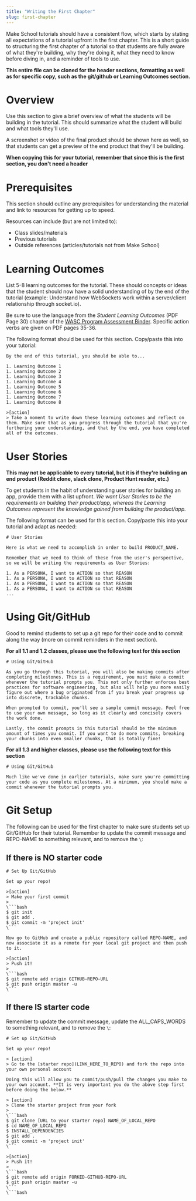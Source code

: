 ```yaml
---
title: "Writing the First Chapter"
slug: first-chapter
---
```


Make School tutorials should have a consistent flow, which starts by stating all expectations of a tutorial upfront in the first chapter. This is a short guide to structuring the first chapter of a tutorial so that students are fully aware of what they're building, why they're doing it, what they need to know before diving in, and a reminder of tools to use.

**This entire file can be cloned for the header sections, formatting as well as for specific copy, such as the git/github or Learning Outcomes section.**

# Overview

Use this section to give a brief overview of what the students will be building in the tutorial. This should summarize what the student will build and what tools they'll use.

A screenshot or video of the final product should be shown here as well, so that students can get a preview of the end product that they'll be building.

**When copying this for your tutorial, remember that since this is the first section, you don't need a header**

# Prerequisites

This section should outline any prerequisites for understanding the material and link to resources for getting up to speed.

Resources can include (but are not limited to):

- Class slides/materials
- Previous tutorials
- Outside references (articles/tutorials not from Make School)

# Learning Outcomes

List 5-8 learning outcomes for the tutorial. These should concepts or ideas that the student should now have a solid understanding of by the end of the tutorial (example: Understand how WebSockets work within a server/client relationship through socket.io).

Be sure to use the language from the _Student Learning Outcomes_ (PDF Page 30) chapter of the [WASC Program Assessment Binder](https://drive.google.com/open?id=15GeE0LsGH73TNk2BVHd8VgbKnDb80N2j). Specific action verbs are given on PDF pages 35-36.

The following format should be used for this section. Copy/paste this into your tutorial:

```
By the end of this tutorial, you should be able to...

1. Learning Outcome 1
1. Learning Outcome 2
1. Learning Outcome 3
1. Learning Outcome 4
1. Learning Outcome 5
1. Learning Outcome 6
1. Learning Outcome 7
1. Learning Outcome 8

>[action]
> Take a moment to write down these learning outcomes and reflect on them. Make sure that as you progress through the tutorial that you're furthering your understanding, and that by the end, you have completed all of the outcomes.
```

# User Stories

**This may not be applicable to every tutorial, but it is if they're building an end product (Reddit clone, slack clone, Product Hunt reader, etc.)**

To get students in the habit of understanding user stories for building an app, provide them with a list upfront. _We want User Stories to be the requirements on building their product/app, whereas the Learning Outcomes represent the knowledge gained from building the product/app._

The following format can be used for this section. Copy/paste this into your tutorial and adapt as needed:

```
# User Stories

Here is what we need to accomplish in order to build PRODUCT_NAME.

Remember that we need to think of these from the user's perspective, so we will be writing the requirements as User Stories:

1. As a PERSONA, I want to ACTION so that REASON
1. As a PERSONA, I want to ACTION so that REASON
1. As a PERSONA, I want to ACTION so that REASON
1. As a PERSONA, I want to ACTION so that REASON
...
```

# Using Git/GitHub

Good to remind students to set up a git repo for their code and to commit along the way (more on commit reminders in the next section).

**For all 1.1 and 1.2 classes, please use the following text for this section**

```
# Using Git/GitHub

As you go through this tutorial, you will also be making commits after completing milestones. This is a requirement, you must make a commit whenever the tutorial prompts you. This not only further enforces best practices for software engineering, but also will help you more easily figure out where a bug originated from if you break your progress up into discrete, trackable chunks.

When prompted to commit, you'll see a sample commit message. Feel free to use your own message, so long as it clearly and concisely covers the work done.

Lastly, the commit prompts in this tutorial should be the minimum amount of times you commit. If you want to do more commits, breaking your chunks into even smaller chunks, that is totally fine!
```

**For all 1.3 and higher classes, please use the following text for this section**

```
# Using Git/GitHub

Much like we've done in earlier tutorials, make sure you're committing your code as you complete milestones. At a minimum, you should make a commit whenever the tutorial prompts you.
```

# Git Setup

The following can be used for the first chapter to make sure students set up Git/GitHub for their tutorial. Remember to update the commit message and REPO-NAME to something relevant, and to remove the `\`:

## If there is NO starter code

```
# Set Up Git/GitHub

Set up your repo!

>[action]
> Make your first commit
>
\```bash
$ git init
$ git add .
$ git commit -m 'project init'
\```

Now go to GitHub and create a public repository called REPO-NAME, and now associate it as a remote for your local git project and then push to it.

>[action]
> Push it!
>
\```bash
$ git remote add origin GITHUB-REPO-URL
$ git push origin master -u
\```

```

## If there IS starter code

Remember to update the commit message, update the ALL_CAPS_WORDS to something relevant, and to remove the `\`:

```
# Set up Git/GitHub

Set up your repo!

> [action]
> Go to the [starter repo](LINK_HERE_TO_REPO) and fork the repo into your own personal account

Doing this will allow you to commit/push/pull the changes you make to your own account. **It is very important you do the above step first before doing the below.**

> [action]
> Clone the starter project from your fork
>
\```bash
$ git clone [URL to your starter repo] NAME_OF_LOCAL_REPO
$ cd NAME_OF_LOCAL_REPO
$ INSTALL_DEPENDENCIES
$ git add .
$ git commit -m 'project init'
\```

>[action]
> Push it!
>
\```bash
$ git remote add origin FORKED-GITHUB-REPO-URL
$ git push origin master -u
\```
\```bash

```
